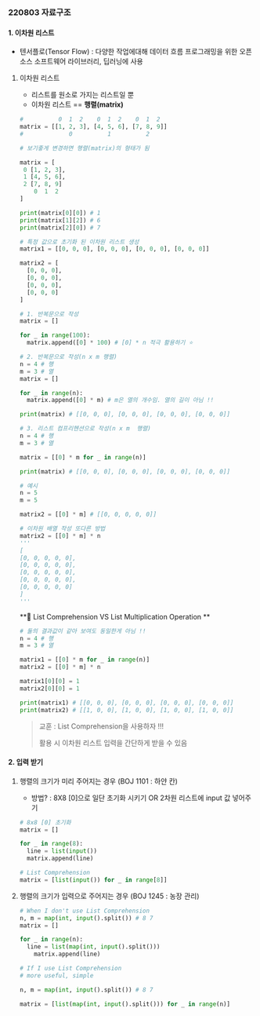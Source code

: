 ### 220803 자료구조

#### 1. 이차원 리스트

- 텐서플로(Tensor Flow) : 다양한 작업에대해 데이터 흐름 프로그래밍을 위한 오픈소스 소프트웨어 라이브러리, 딥러닝에 사용
1. 이차원 리스트
   
   - 리스트를 원소로 가지는 리스트일 뿐
   - 이차원 리스트 == **행렬(matrix)**
   
   ```PYTHON
   #          0  1  2    0  1  2    0  1  2
   matrix = [[1, 2, 3], [4, 5, 6], [7, 8, 9]]
   #             0          1          2
   
   # 보기좋게 변경하면 행렬(matrix)의 형태가 됨
   
   matrix = [
    0 [1, 2, 3],
    1 [4, 5, 6],
    2 [7, 8, 9]
       0  1  2
   ]
   
   print(matrix[0][0]) # 1
   print(matrix[1][2]) # 6
   print(matrix[2][0]) # 7
   ```
   
   ```python
   # 특정 값으로 초기화 된 이차원 리스트 생성
   matrix1 = [[0, 0, 0], [0, 0, 0], [0, 0, 0], [0, 0, 0]]
   
   matrix2 = [
     [0, 0, 0],
     [0, 0, 0],
     [0, 0, 0],
     [0, 0, 0]
   ]
   ```
   
   ```PYTHON
   # 1. 반복문으로 작성
   matrix = []
   
   for _ in range(100):
     matrix.append([0] * 100) # [0] * n 적극 활용하기 ⭐️
   
   # 2. 반복문으로 작성(n x m 행렬)
   n = 4 # 행
   m = 3 # 열
   matrix = []
   
   for _ in range(n):
     matrix.append([0] * m) # m은 열의 개수임. 열의 길이 아님 !!
   
   print(matrix) # [[0, 0, 0], [0, 0, 0], [0, 0, 0], [0, 0, 0]]
   
   # 3. 리스트 컴프리헨션으로 작성(n x m  행렬)
   n = 4 # 행
   m = 3 # 열
   
   matrix = [[0] * m for _ in range(n)]
   
   print(matrix) # [[0, 0, 0], [0, 0, 0], [0, 0, 0], [0, 0, 0]]
   
   # 예시
   n = 5
   m = 5
   
   matrix2 = [[0] * m] # [[0, 0, 0, 0, 0]]
   
   # 이차원 배열 작성 또다른 방법
   matrix2 = [[0] * m] * n 
   '''
   [
   [0, 0, 0, 0, 0],
   [0, 0, 0, 0, 0],
   [0, 0, 0, 0, 0],
   [0, 0, 0, 0, 0],
   [0, 0, 0, 0, 0]
   ]
   '''
   ```
   
   **🚨 List Comprehension VS List Multiplication Operation **
   
   ```python
   # 둘의 결과값이 같아 보여도 동일한게 아님 !!
   n = 4 # 행
   m = 3 # 열
   
   matrix1 = [[0] * m for _ in range(n)]
   matrix2 = [[0] * m] * n
   
   matrix1[0][0] = 1
   matrix2[0][0] = 1
   
   print(matrix1) # [[0, 0, 0], [0, 0, 0], [0, 0, 0], [0, 0, 0]]
   print(matrix2) # [[1, 0, 0], [1, 0, 0], [1, 0, 0], [1, 0, 0]]
   ```
   
   > 교훈 : List Comprehension을 사용하자 !!!
   > 
   > 활용 시 이차원 리스트 입력을 간단하게 받을 수 있음

#### 2. 입력 받기

1. 행렬의 크기가 미리 주어지는 경우 (BOJ 1101 : 하얀 칸)
   
   - 방법? : 8X8 [0]으로 일단 초기화 시키기 OR 2차원 리스트에 input 값 넣어주기 
   
   ```python
   # 8x8 [0] 초기화
   matrix = []
   
   for _ in range(8):
     line = list(input())
     matrix.append(line)
   
   # List Comprehension
   matrix = [list(input()) for _ in range[8]]
   ```

2. 행렬의 크기가 입력으로 주어지는 경우 (BOJ 1245 : 농장 관리)
   
   ```python
   # When I don't use List Comprehension
   n, m = map(int, input().split()) # 8 7
   matrix = []
   
   for _ in range(n):
     line = list(map(int, input().split()))
       matrix.append(line)
   
   # If I use List Comprehension
   # more useful, simple
   
   n, m = map(int, input().split()) # 8 7
   
   matrix = [list(map(int, input().split())) for _ in range(n)]
   ```
